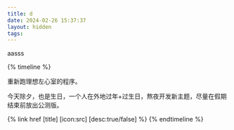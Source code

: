 ```yaml
---
title: d
date: 2024-02-26 15:37:37
layout: hidden
tags:
---
```

aasss

{% timeline %}
<!-- node 2024 年 2 月 26 日 15:37:37 -->
重新跑理想左心室的程序。

<!-- node 2021 年 2 月 11 日 -->
今天除夕，也是生日，一个人在外地过年+过生日，熬夜开发新主题，尽量在假期结束前放出公测版。

{% link href [title] [icon:src] [desc:true/false] %}
{% endtimeline %}
